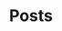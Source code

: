 ---
title: "Posts"
description: "Posts by Iain Pritchard"
categories:
 - "posts"
layout: posts
permalink: "/posts/"
---
